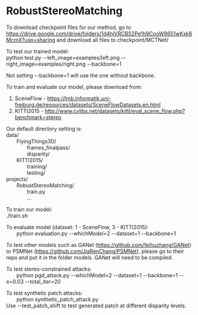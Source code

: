 # RobustStereoMatching
To download checkpoint files for our method, go to https://drive.google.com/drive/folders/1d4hjVRCBS2Pe1h9CooW8651wKxk6McmX?usp=sharing and download all files to checkpoint/MCTNet/


To test our trained model:<br />
python test.py --left_image=examples/left.png --right_image=examples/right.png --backbone=1

Not setting --backbone=1 will use the one without backbone.

To train and evaluate our model, please download from:<br />
1. SceneFlow - https://lmb.informatik.uni-freiburg.de/resources/datasets/SceneFlowDatasets.en.html<br />
2. KITTI2015 - http://www.cvlibs.net/datasets/kitti/eval_scene_flow.php?benchmark=stereo

Our default directory setting is:<br />
data/<br />
  FlyingThings3D/<br />
    frames_finalpass/<br />
    disparity/<br />
  KITTI2015/<br />
    training/<br />
    testing/<br />
projects/<br />
  RobustStereoMatching/<br />
    train.py<br />
    ...
    
To train our model:<br />
 ./train.sh
 
To evaluate model (dataset: 1 - SceneFlow, 3 - KITTI2015):<br />
  python evaluation.py --whichModel=2 --dataset=1 --backbone=1
 
To test other models such as GANet (https://github.com/feihuzhang/GANet) or PSMNet (https://github.com/JiaRenChang/PSMNet), please go to their repo and put it in the folder models. GANet will need to be compiled.
 
To test stereo-constrained attacks:<br />
  python pgd_attack.py --whichModel=2 --dataset=1 --backbone=1 --e=0.03 --total_iter=20
 
To test synthetic patch attacks:<br />
  python synthetic_patch_attack.py<br />
Use --test_patch_shift to test generated patch at different disparity levels.
